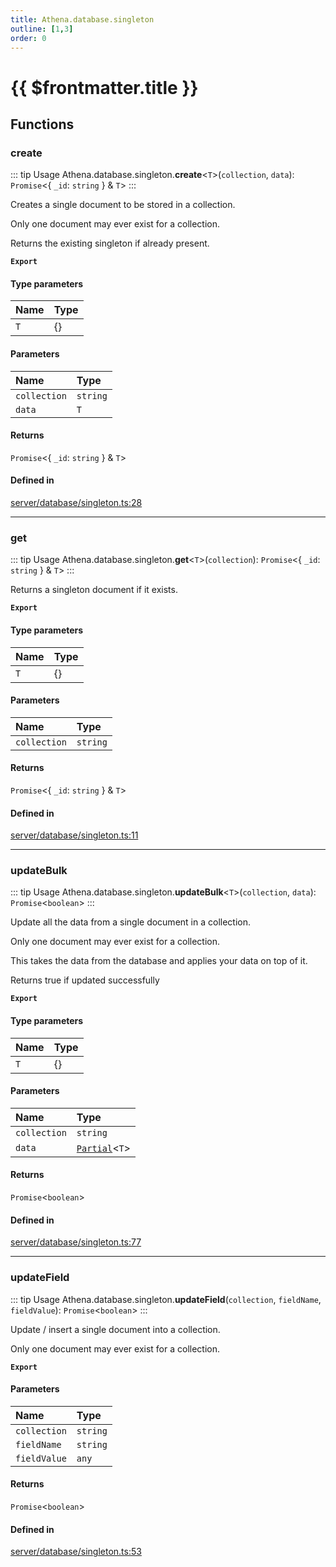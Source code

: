 ```yaml
---
title: Athena.database.singleton
outline: [1,3]
order: 0
---
```


# {{ $frontmatter.title }}


## Functions

### create

::: tip Usage
Athena.database.singleton.**create**<`T`\>(`collection`, `data`): `Promise`<{ `_id`: `string`  } & `T`\>
:::

Creates a single document to be stored in a collection.

Only one document may ever exist for a collection.

Returns the existing singleton if already present.

**`Export`**

#### Type parameters

| Name | Type |
| :------ | :------ |
| `T` | {} |

#### Parameters

| Name | Type |
| :------ | :------ |
| `collection` | `string` |
| `data` | `T` |

#### Returns

`Promise`<{ `_id`: `string`  } & `T`\>

#### Defined in

[server/database/singleton.ts:28](https://github.com/Stuyk/altv-athena/blob/068488b/src/core/server/database/singleton.ts#L28)

___

### get

::: tip Usage
Athena.database.singleton.**get**<`T`\>(`collection`): `Promise`<{ `_id`: `string`  } & `T`\>
:::

Returns a singleton document if it exists.

**`Export`**

#### Type parameters

| Name | Type |
| :------ | :------ |
| `T` | {} |

#### Parameters

| Name | Type |
| :------ | :------ |
| `collection` | `string` |

#### Returns

`Promise`<{ `_id`: `string`  } & `T`\>

#### Defined in

[server/database/singleton.ts:11](https://github.com/Stuyk/altv-athena/blob/068488b/src/core/server/database/singleton.ts#L11)

___

### updateBulk

::: tip Usage
Athena.database.singleton.**updateBulk**<`T`\>(`collection`, `data`): `Promise`<`boolean`\>
:::

Update all the data from a single document in a collection.

Only one document may ever exist for a collection.

This takes the data from the database and applies your data on top of it.

Returns true if updated successfully

**`Export`**

#### Type parameters

| Name | Type |
| :------ | :------ |
| `T` | {} |

#### Parameters

| Name | Type |
| :------ | :------ |
| `collection` | `string` |
| `data` | [`Partial`](server_controllers_textlabel_Internal.md#Partial)<`T`\> |

#### Returns

`Promise`<`boolean`\>

#### Defined in

[server/database/singleton.ts:77](https://github.com/Stuyk/altv-athena/blob/068488b/src/core/server/database/singleton.ts#L77)

___

### updateField

::: tip Usage
Athena.database.singleton.**updateField**(`collection`, `fieldName`, `fieldValue`): `Promise`<`boolean`\>
:::

Update / insert a single document into a collection.

Only one document may ever exist for a collection.

**`Export`**

#### Parameters

| Name | Type |
| :------ | :------ |
| `collection` | `string` |
| `fieldName` | `string` |
| `fieldValue` | `any` |

#### Returns

`Promise`<`boolean`\>

#### Defined in

[server/database/singleton.ts:53](https://github.com/Stuyk/altv-athena/blob/068488b/src/core/server/database/singleton.ts#L53)
